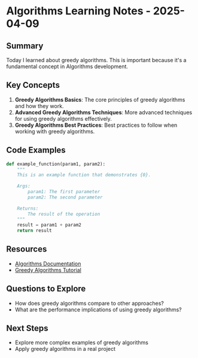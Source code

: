# Algorithms Learning Notes - 2025-04-09

## Summary

Today I learned about greedy algorithms. This is important because it's a fundamental concept in Algorithms development.

## Key Concepts

1. **Greedy Algorithms Basics**: The core principles of greedy algorithms and how they work.
2. **Advanced Greedy Algorithms Techniques**: More advanced techniques for using greedy algorithms effectively.
3. **Greedy Algorithms Best Practices**: Best practices to follow when working with greedy algorithms.

## Code Examples

```python
def example_function(param1, param2):
    """
    This is an example function that demonstrates {0}.
    
    Args:
        param1: The first parameter
        param2: The second parameter
        
    Returns:
        The result of the operation
    """
    result = param1 + param2
    return result
```

## Resources

- [Algorithms Documentation](https://example.com/algorithms-docs)
- [Greedy Algorithms Tutorial](https://example.com/algorithms/greedy-algorithms)

## Questions to Explore

- How does greedy algorithms compare to other approaches?
- What are the performance implications of using greedy algorithms?

## Next Steps

- Explore more complex examples of greedy algorithms
- Apply greedy algorithms in a real project
